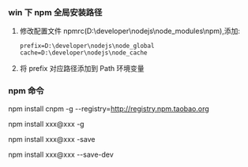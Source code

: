 ### win 下 npm 全局安装路径

1. 修改配置文件 npmrc(D:\developer\nodejs\node_modules\npm),添加:

   ```
   prefix=D:\developer\nodejs\node_global
   cache=D:\developer\nodejs\node_cache
   ```

2. 将 prefix 对应路径添加到 Path 环境变量

### npm 命令

npm install cnpm -g --registry=http://registry.npm.taobao.org

npm install xxx@xxx -g

npm install xxx@xxx -save

npm install xxx@xxx --save-dev
